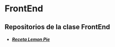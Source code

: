 # FrontEnd

## Repositorios de la clase FrontEnd

* #####  [Receta Lemon Pie](https://barbimt.github.io/FrontEnd/LemonPie)
